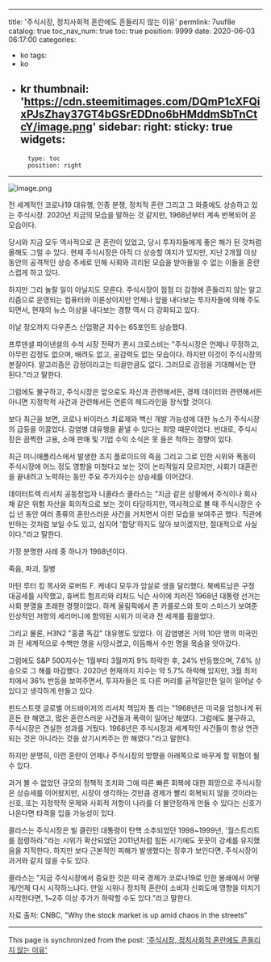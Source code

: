 
---
title: '주식시장, 정치사회적 혼란에도 흔들리지 않는 이유'
permlink: 7uuf8e
catalog: true
toc_nav_num: true
toc: true
position: 9999
date: 2020-06-03 06:17:00
categories:
- ko
tags:
- ko
- kr
thumbnail: 'https://cdn.steemitimages.com/DQmP1cXFQixPJsZhay37GT4bGSrEDDno6bHMddmSbTnCtcY/image.png'
sidebar:
    right:
        sticky: true
widgets:
    -
        type: toc
        position: right
---


![image.png](https://cdn.steemitimages.com/DQmP1cXFQixPJsZhay37GT4bGSrEDDno6bHMddmSbTnCtcY/image.png)

전 세계적인 코로나19 대유행, 인종 분쟁, 정치적 혼란 그리고 그 와중에도 상승하고 있는 주식시장. 2020년 지금의 모습을 말하는 것 같지만, 1968년부터 계속 반복되어 온 모습이다.


당시와 지금 모두 역사적으로 큰 혼란이 있었고, 당시 투자자들에게 좋은 해가 된 것처럼 올해도 그럴 수 있다. 현재 주식시장은 아직 더 상승할 여지가 있지만, 지난 2개월 이상 동안의 공격적인 상승 추세로 인해 사회와 괴리된 모습을 받아들일 수 없는 이들을 혼란스럽게 하고 있다.


하지만 그리 놀랄 일이 아닐지도 모른다. 주식시장이 점점 더 감정에 흔들리지 않는 알고리즘으로 운영되는 컴퓨터와 이론상이지만 언제나 앞을 내다보는 투자자들에 의해 주도되면서, 현재의 뉴스 이상을 내다보는 경향 역시 더 강화되고 있다.


이날 정오까지 다우존스 산업평균 지수는 65포인트 상승했다.


프루덴셜 파이낸셜의 수석 시장 전략가 퀸시 크로스비는 "주식시장은 언제나 무정하고, 아무런 감정도 없으며, 배려도 없고, 공감력도 없는 모습이다. 하지만 이것이 주식시장의 본질이다. 알고리즘은 감정이라고는 티끌만큼도 없다. 그러므로 감정을 기대해서는 안 된다."라고 말한다.


그럼에도 불구하고, 주식시장은 앞으로도 자신과 관련해서든, 경제 데이터와 관련해서든 아니면 지정학적 사건과 관련해서든 언론의 헤드라인을 장식할 것이다.


보다 최근을 보면, 코로나 바이러스 치료제와 백신 개발 가능성에 대한 뉴스가 주식시장의 급등을 이끌었다. 감염병 대유행을 끝낼 수 있다는 희망 때문이었다. 반대로, 주식시장은 끔찍한 고용, 소매 판매 및 기업 수익 소식은 못 들은 척하는 경향이 있다.


최근 미니애폴리스에서 발생한 조지 플로이드의 죽음 그리고 그로 인한 시위와 폭동이 주식시장에 어느 정도 영향을 미쳤다고 보는 것이 논리적일지 모르지만, 사회가 대혼란을 끝내려고 노력하는 동안 주요 주가지수는 상승세를 이어갔다.


데이터트렉 리서치 공동창업자 니콜라스 콜라스는 "지금 같은 상황에서 주식이나 회사채 같은 위험 자산을 회의적으로 보는 것이 타당하지만, 역사적으로 볼 때 주식시장은 수십 년 동안 여러 종류의 혼란스러운 사건을 거치면서 이런 모습을 보여주곤 했다. 직관에 반하는 것처럼 보일 수도 있고, 심지어 '합당'하지도 않아 보이겠지만, 절대적으로 사실이다."라고 말한다.


가장 분명한 사례 중 하나가 1968년이다.


죽음, 파괴, 질병


마틴 루터 킹 목사와 로버트 F. 케네디 모두가 암살로 생을 달리했다. 북베트남은 구정 대공세를 시작했고, 휴버트 험프리와 리처드 닉슨 사이에 치러진 1968년 대통령 선거는 사회 분열을 초래한 경쟁이었다. 하계 올림픽에서 존 카를로스와 토미 스미스가 보여준 인상적인 저항의 세리머니에 함의된 시위가 미국과 전 세계를 휩쓸었다.


그리고 물론, H3N2 "홍콩 독감" 대유행도 있었다. 이 감염병은 거의 10만 명의 미국인과 전 세계적으로 수백만 명을 사망시켰고, 이듬해서 수만 명을 목숨을 앗아갔다.


그럼에도 S&P 500지수는 1월부터 3월까지 9% 하락한 후, 24% 반등했으며, 7.6% 상승으로 그 해를 마감했다. 2020년 현재까지 지수는 약 5.7% 하락해 있지만, 3월 최저치에서 36% 반등을 보여주면서, 투자자들은 또 다른 머리를 긁적일만한 일이 일어날 수 있다고 생각하게 만들고 있다.


펀드스트랫 글로벌 어드바이저의 리서치 책임자 톰 리는 "1968년은 미국을 엄청나게 뒤흔든 한 해였고, 많은 혼란스러운 사건들과 폭력이 일어난 해였다. 그럼에도 불구하고, 주식시장은 견실한 성과를 거뒀다. 1968년은 주식시장과 세계적인 사건들이 항상 연관되는 것은 아니라는 것을 상기시켜주는 한 해였다."라고 말한다.


하지만 분명히, 이런 혼란이 언제나 주식시장의 방향을 아래쪽으로 바꾸게 할 위협이 될 수 있다.


과거 볼 수 없었던 규모의 정책적 조치와 그에 따른 빠른 회복에 대한 희망으로 주식시장은 상승세를 이어왔지만, 시장이 생각하는 것만큼 경제가 빨리 회복되지 않을 것이라는 신호, 또는 지정학적 문제와 사회적 저항이 나라를 더 불안정하게 만들 수 있다는 신호가 나온다면 타격을 입을 가능성이 있다.


콜라스는 주식시장은 빌 클린턴 대통령이 탄핵 소추되었던 1998~1999년, '월스트리트를 점령하라."라는 시위가 확산되었던 2011년처럼 힘든 시기에도 꿋꿋이 강세를 유지했음을 지적한다. 하지만 보다 근본적인 피해가 발생했다는 징후가 보인다면, 주식시장이 과거와 같지 않을 수도 있다.


콜라스는 "지금 주식시장에서 중요한 것은 미국 경제가 코로나19로 인한 봉쇄에서 어떻게/언제 다시 시작하느냐다. 만일 시위나 정치적 혼란이 소비자 신뢰도에 영향을 미치기 시작한다면, 1~2주 이상 주가가 하락할 수도 있다."라고 말한다.


자료 출처: CNBC, "Why the stock market is up amid chaos in the streets"

- - -

This page is synchronized from the post: ['주식시장, 정치사회적 혼란에도 흔들리지 않는 이유'](https://steemit.com/@pius.pius/7uuf8e)
